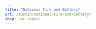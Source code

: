 ```yaml
---
title: "National Tire and Battery"
url: /austin/national-tire-and-battery/
shop: car repair
---
```

